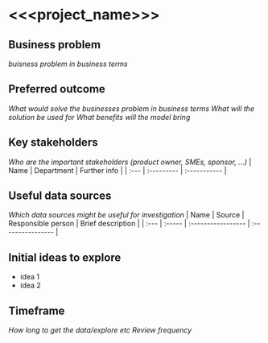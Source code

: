 # <<<project_name>>>

## Business problem
*buisness problem in business terms*

## Preferred outcome
*What would solve the businesses problem in business terms*
*What will the solution be used for*
*What benefits will the model bring*

## Key stakeholders
*Who are the important stakeholders (product owner, SMEs, sponsor, ...)*
| Name | Department | Further info |
| :--- | :--------- | :----------- |

## Useful data sources
*Which data sources might be useful for investigation*
| Name | Source | Responsible person | Brief description |
| :--- | :----- | :----------------- | :---------------- |

## Initial ideas to explore
* idea 1
* idea 2

## Timeframe 
*How long to get the data/explore etc*
*Review frequency*
